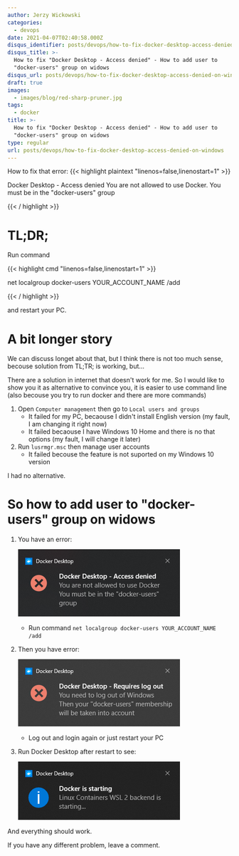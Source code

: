 ```yaml
---
author: Jerzy Wickowski
categories:
  - devops
date: 2021-04-07T02:40:58.000Z
disqus_identifier: posts/devops/how-to-fix-docker-desktop-access-denied-on-windows
disqus_title: >-
  How to fix "Docker Desktop - Access denied" - How to add user to
  "docker-users" group on widows
disqus_url: posts/devops/how-to-fix-docker-desktop-access-denied-on-windows
draft: true
images:
  - images/blog/red-sharp-pruner.jpg
tags:
  - docker
title: >-
  How to fix "Docker Desktop - Access denied" - How to add user to
  "docker-users" group on widows
type: regular
url: posts/devops/how-to-fix-docker-desktop-access-denied-on-windows
---
```


How to fix that error: 
{{< highlight plaintext "linenos=false,linenostart=1" >}}

Docker Desktop - Access denied
You are not allowed to use Docker.
You must be in the "docker-users" group

{{< / highlight >}}

# TL;DR;
Run command

{{< highlight cmd "linenos=false,linenostart=1" >}}

net localgroup docker-users YOUR_ACCOUNT_NAME /add

{{< / highlight >}} 

and restart your PC.

# A bit longer story
We can discuss longet about that, but I think there is not too much sense, becouse solution from TL;TR; is working, but... 

There are a solution in internet that doesn't work for me. So I would like to show you it as alternative to convince you, it is easier to use command line (also becouse you try to run docker and there are more commands)

1. Open `Computer management` then go to `Local users and groups`
   * It failed for my PC, becaouse I didn't install English version (my fault, I am changing it right now)
   * It failed becaouse I have Windows 10 Home and there is no that options (my fault, I will change it later)
2. Run `lusrmgr.msc` then manage user accounts
   * It failed becouse the feature is not suported on my Windows 10 version

I had no alternative. 

# So how to add user to \"docker-users\" group on widows

1. You have an error: 

   ![Docker Desktop Access Denied Notification](docker-desktop-access-denied.png)
   * Run command `net localgroup docker-users YOUR_ACCOUNT_NAME /add`

2. Then you have error: 

   ![Docker Desktop Requires Log Out Notification](docker-desktop-requires-log-out.png)
    * Log out and login again or just restart your PC

3. Run Docker Desktop after restart to see: 

   ![Docker Desktop Is Starting Notification](docker-desktop-is-starting.png)

And everything should work. 

If you have any different problem, leave a comment. 
